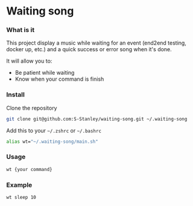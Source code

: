 # Waiting song

### What is it

This project display a music while waiting for an event (end2end testing, docker up, etc.) and
a quick success or error song when it's done.

It will allow you to:
* Be patient while waiting
* Know when your command is finish

### Install

Clone the repository

```bash
git clone git@github.com:S-Stanley/waiting-song.git ~/.waiting-song
```

Add this to your `~/.zshrc` or `~/.bashrc`
```bash
alias wt="~/.waiting-song/main.sh"
```

### Usage

```bash
wt {your command}
```

### Example

```bash
wt sleep 10
```

